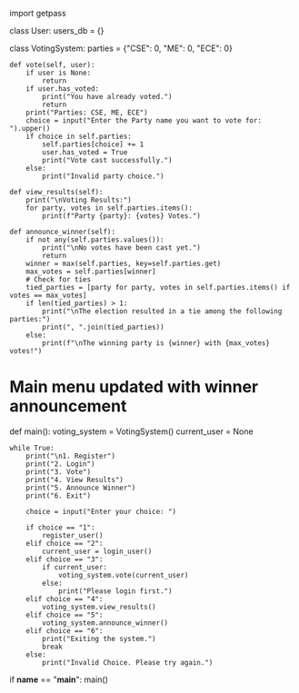import getpass

class User:
    users_db = {}
    
class VotingSystem:
    parties = {"CSE": 0, "ME": 0, "ECE": 0}

    def vote(self, user):
        if user is None:
            return
        if user.has_voted:
            print("You have already voted.")
            return
        print("Parties: CSE, ME, ECE")
        choice = input("Enter the Party name you want to vote for: ").upper()
        if choice in self.parties:
            self.parties[choice] += 1
            user.has_voted = True
            print("Vote cast successfully.")
        else:
            print("Invalid party choice.")

    def view_results(self):
        print("\nVoting Results:")
        for party, votes in self.parties.items():
            print(f"Party {party}: {votes} Votes.")

    def announce_winner(self):
        if not any(self.parties.values()):
            print("\nNo votes have been cast yet.")
            return
        winner = max(self.parties, key=self.parties.get)
        max_votes = self.parties[winner]
        # Check for ties
        tied_parties = [party for party, votes in self.parties.items() if votes == max_votes]
        if len(tied_parties) > 1:
            print("\nThe election resulted in a tie among the following parties:")
            print(", ".join(tied_parties))
        else:
            print(f"\nThe winning party is {winner} with {max_votes} votes!")

# Main menu updated with winner announcement
def main():
    voting_system = VotingSystem()
    current_user = None

    while True:
        print("\n1. Register")
        print("2. Login")
        print("3. Vote")
        print("4. View Results")
        print("5. Announce Winner")
        print("6. Exit")

        choice = input("Enter your choice: ")

        if choice == "1":
            register_user()
        elif choice == "2":
            current_user = login_user()
        elif choice == "3":
            if current_user:
                voting_system.vote(current_user)
            else:
                print("Please login first.")
        elif choice == "4":
            voting_system.view_results()
        elif choice == "5":
            voting_system.announce_winner()
        elif choice == "6":
            print("Exiting the system.")
            break
        else:
            print("Invalid Choice. Please try again.")


if __name__ == "__main__":
    main()
